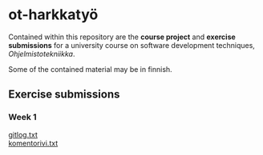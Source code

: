 # ot-harkkatyö

Contained within this repository are the **course project** and **exercise submissions** for a university course on software development techniques, _Ohjelmistotekniikka_. 

Some of the contained material may be in finnish.


## Exercise submissions
### Week 1
[gitlog.txt](https://github.com/Jonkke/ot-harkkatyo/blob/master/laskarit/viikko1/gitlog.txt)  
[komentorivi.txt](https://github.com/Jonkke/ot-harkkatyo/blob/master/laskarit/viikko1/komentorivi.txt)
